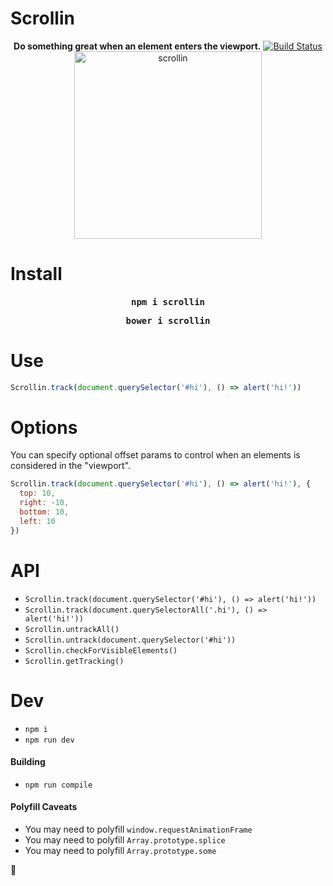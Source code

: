 Scrollin
==
<p align="center">
  <strong>Do something great when an element enters the viewport.</strong>
  <a href="https://travis-ci.org/samccone/scrollin"><img alt="Build Status" src="https://travis-ci.org/samccone/scrollin.svg" /></a> <br/>
  <img alt="scrollin" width="300px" src="https://cloud.githubusercontent.com/assets/883126/7601542/595b08ce-f8e5-11e4-9ba5-ee868f3004b9.png"/>
</p>

Install
==
<h4>
  <pre align="center">npm i scrollin</pre>
  <pre align="center">bower i scrollin</pre>
</h4>

Use
==
```js
Scrollin.track(document.querySelector('#hi'), () => alert('hi!'))
```

Options
==
You can specify optional offset params to control when an elements is considered in the "viewport".

```js
Scrollin.track(document.querySelector('#hi'), () => alert('hi!'), {
  top: 10,
  right: -10,
  bottom: 10,
  left: 10
})
```

API
==
* `Scrollin.track(document.querySelector('#hi'), () => alert('hi!'))`
* `Scrollin.track(document.querySelectorAll('.hi'), () => alert('hi!'))`
* `Scrollin.untrackAll()`
* `Scrollin.untrack(document.querySelector('#hi'))`
* `Scrollin.checkForVisibleElements()`
* `Scrollin.getTracking()`

Dev
==
* `npm i`
* `npm run dev`

#### Building

* `npm run compile`

#### Polyfill Caveats

* You may need to polyfill `window.requestAnimationFrame`
* You may need to polyfill `Array.prototype.splice`
* You may need to polyfill `Array.prototype.some`

📜
